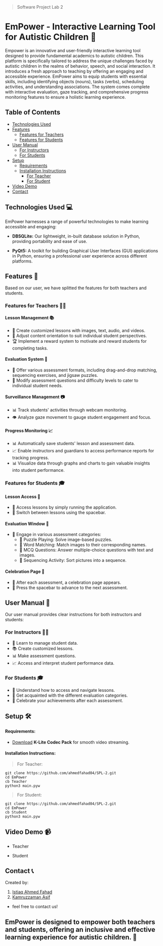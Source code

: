 > Software Project Lab 2

# EmPower - Interactive Learning Tool for Autistic Children 🌟

Empower is an innovative and user-friendly interactive learning tool designed to provide fundamental academics to autistic children. This platform is specifically tailored to address the unique challenges faced by autistic children in the realms of behavior, speech, and social interaction. It introduces a fresh approach to teaching by offering an engaging and accessible experience. EmPower aims to equip students with essential skills, including identifying objects (nouns), tasks (verbs), scheduling activities, and understanding associations. The system comes complete with interactive evaluation, gaze tracking, and comprehensive progress monitoring features to ensure a holistic learning experience.

## Table of Contents

- [Technologies Used](#technologies-used-💻)
- [Features](#features-🌟)
  - [Features for Teachers](#features-for-teachers-👩‍🏫)
  - [Features for Students](#features-for-students-🎓)
- [User Manual](#user-manual-📖)
  - [For Instructors](#for-instructors-👩‍🏫)
  - [For Students](#for-students-🎓)
- [Setup](#setup-🛠️)
  - [Requirements](#requirements)
  - [Installation Instructions](#installation-instructions)
    - [For Teacher](#for-teacher)
    - [For Student](#for-student)
- [Video Demo](#video-demo-📹)
- [Contact](#contact-📞)

## Technologies Used 💻

EmPower harnesses a range of powerful technologies to make learning accessible and engaging:

- **DBSQLite:** Our lightweight, in-built database solution in Python, providing portability and ease of use.

- **PyQt5:** A toolkit for building Graphical User Interfaces (GUI) applications in Python, ensuring a professional user experience across different platforms.

## Features 🌟

Based on our user, we have splitted the features for both teachers and students.

### Features for Teachers 👩‍🏫

#### Lesson Management 📚

- 🎨 Create customized lessons with images, text, audio, and videos.
- 🧩 Adjust content orientation to suit individual student perspectives.
- 🏆 Implement a reward system to motivate and reward students for completing tasks.

#### Evaluation System 🧠

- 📝 Offer various assessment formats, including drag-and-drop matching, sequencing exercises, and jigsaw puzzles.
- 🧐 Modify assessment questions and difficulty levels to cater to individual student needs.

#### Surveillance Management 📷

- 📊 Track students' activities through webcam monitoring.
- 👁️ Analyze gaze movement to gauge student engagement and focus.

#### Progress Monitoring 📈

- 📊 Automatically save students' lesson and assessment data.
- 📈 Enable instructors and guardians to access performance reports for tracking progress.
- 📊 Visualize data through graphs and charts to gain valuable insights into student performance.

### Features for Students 🎓

#### Lesson Access 📖

- 🚀 Access lessons by simply running the application.
- 🔀 Switch between lessons using the spacebar.

#### Evaluation Window 🧩

- 🧩 Engage in various assessment categories:
  - 🧩 Puzzle Playing: Solve image-based puzzles.
  - 🧩 Word Matching: Match images to their corresponding names.
  - 🧩 MCQ Questions: Answer multiple-choice questions with text and images.
  - 🧩 Sequencing Activity: Sort pictures into a sequence.

#### Celebration Page 🎉

- 🎉 After each assessment, a celebration page appears.
- 🚀 Press the spacebar to advance to the next assessment.

## User Manual 📖

Our user manual provides clear instructions for both instructors and students:

### For Instructors 👩‍🏫

- 📝 Learn to manage student data.
- 📚 Create customized lessons.
- 📊 Make assessment questions.
- 📈 Access and interpret student performance data.

### For Students 🎓

- 📖 Understand how to access and navigate lessons.
- 🧩 Get acquainted with the different evaluation categories.
- 🎉 Celebrate your achievements after each assessment.

## Setup 🛠️

#### Requirements:

- [Download](https://www.codecguide.com/download_k-lite_codec_pack_basic.htm) **K-Lite Codec Pack** for smooth video streaming.

#### Installation Instructions:

> For Teacher:

```
git clone https://github.com/ahmedfahad04/SPL-2.git
cd EmPower
cb Teacher
python3 main.pyw
```

> For Student:

```
git clone https://github.com/ahmedfahad04/SPL-2.git
cd EmPower
cb Student
python3 main.pyw
```

## Video Demo 📹

- Teacher

- Student

## Contact 📞

Created by:

1. [Istiaq Ahmed Fahad](https://github.com/ahmedfahad04)
2. [Kamruzzaman Asif](https://github.com/KamruzzamanAsif)

- feel free to contact us!

## EmPower is designed to empower both teachers and students, offering an inclusive and effective learning experience for autistic children. 🌈
